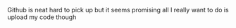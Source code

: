 Github is neat
hard to pick up
but it seems promising
all I really want to do
is upload my code though
